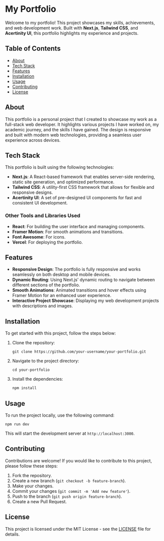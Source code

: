 # My Portfolio

Welcome to my portfolio! This project showcases my skills, achievements, and web development work. Built with **Next.js**, **Tailwind CSS**, and **Acertinity UI**, this portfolio highlights my experience and projects.

## Table of Contents

- [About](#about)
- [Tech Stack](#tech-stack)
- [Features](#features)
- [Installation](#installation)
- [Usage](#usage)
- [Contributing](#contributing)
- [License](#license)

## About

This portfolio is a personal project that I created to showcase my work as a full-stack web developer. It highlights various projects I have worked on, my academic journey, and the skills I have gained. The design is responsive and built with modern web technologies, providing a seamless user experience across devices.

## Tech Stack

This portfolio is built using the following technologies:

- **Next.js**: A React-based framework that enables server-side rendering, static site generation, and optimized performance.
- **Tailwind CSS**: A utility-first CSS framework that allows for flexible and responsive designs.
- **Acertinity UI**: A set of pre-designed UI components for fast and consistent UI development.

### Other Tools and Libraries Used

- **React**: For building the user interface and managing components.
- **Framer Motion**: For smooth animations and transitions.
- **Font Awesome**: For icons.
- **Vercel**: For deploying the portfolio.

## Features

- **Responsive Design**: The portfolio is fully responsive and works seamlessly on both desktop and mobile devices.
- **Dynamic Routing**: Using Next.js' dynamic routing to navigate between different sections of the portfolio.
- **Smooth Animations**: Animated transitions and hover effects using Framer Motion for an enhanced user experience.
- **Interactive Project Showcase**: Displaying my web development projects with descriptions and images.

## Installation

To get started with this project, follow the steps below:

1. Clone the repository:
   ```
   git clone https://github.com/your-username/your-portfolio.git
   ```


2. Navigate to the project directory:
   ```
   cd your-portfolio
   ````

3. Install the dependencies:
   ```bash
   npm install
   ```


## Usage

To run the project locally, use the following command:

   ```
   npm run dev
   ````


This will start the development server at `http://localhost:3000`.

## Contributing

Contributions are welcome! If you would like to contribute to this project, please follow these steps:

1. Fork the repository.
2. Create a new branch (`git checkout -b feature-branch`).
3. Make your changes.
4. Commit your changes (`git commit -m 'Add new feature'`).
5. Push to the branch (`git push origin feature-branch`).
6. Create a new Pull Request.

## License

This project is licensed under the MIT License - see the [LICENSE](LICENSE) file for details.




